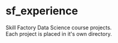 # sf_experience
Skill Factory Data Science course projects.  
Each project is placed in it's own directory.
